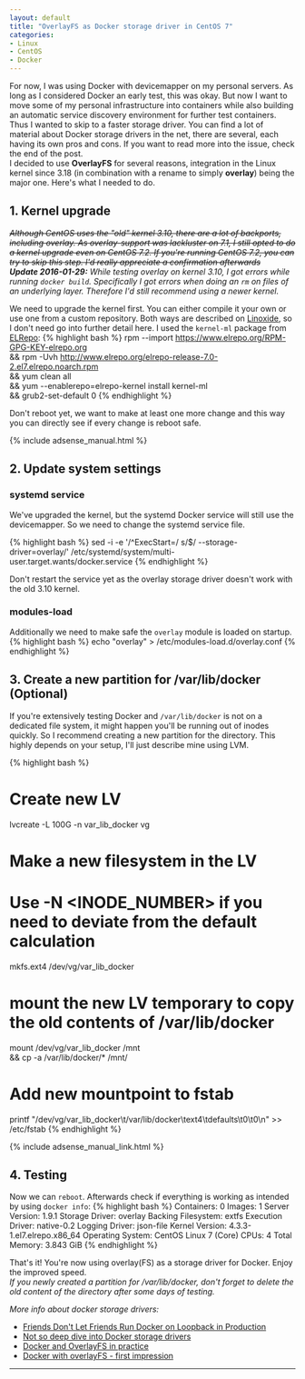 ```yaml
---
layout: default
title: "OverlayFS as Docker storage driver in CentOS 7"
categories:
- Linux
- CentOS
- Docker
---
```


For now, I was using Docker with devicemapper on my personal servers. As long as I considered Docker an early test, this was okay. But now I want to move some of my personal infrastructure into containers while also building an automatic service discovery environment for further test containers. Thus I wanted to skip to a faster storage driver. You can find a lot of material about Docker storage drivers in the net, there are several, each having its own pros and cons. If you want to read more into the issue, check the end of the post.  
I decided to use **OverlayFS** for several reasons, integration in the Linux kernel since 3.18 (in combination with a rename to simply **overlay**) being the major one. Here's what I needed to do.
<!--more-->

## 1. Kernel upgrade
<s><i>Although CentOS uses the "old" kernel 3.10, there are a lot of backports, including overlay. As overlay-support was lackluster on 7.1, I still opted to do a kernel upgrade even on CentOS 7.2. If you're running CentOS 7.2, you can try to skip this step. I'd really appreciate a confirmation afterwards</i></s>  
***Update 2016-01-29:** While testing overlay on kernel 3.10, I got errors while running `docker build`. Specifically I got errors when doing an `rm` on files of an underlying layer. Therefore I'd still recommend using a newer kernel.*

We need to upgrade the kernel first. You can either compile it your own or use one from a custom repository. Both ways are described on [Linoxide](http://linoxide.com/linux-how-to/upgrade-linux-kernel-stable-3-18-4-centos/), so I don't need go into further detail here. I used the `kernel-ml` package from [ELRepo](https://elrepo.org/tiki/tiki-index.php):
{% highlight bash %}
rpm --import https://www.elrepo.org/RPM-GPG-KEY-elrepo.org \
&& rpm -Uvh http://www.elrepo.org/elrepo-release-7.0-2.el7.elrepo.noarch.rpm \
&& yum clean all \
&& yum --enablerepo=elrepo-kernel install kernel-ml \
&& grub2-set-default 0
{% endhighlight %}

Don't reboot yet, we want to make at least one more change and this way you can directly see if every change is reboot safe.

{% include adsense_manual.html %}

## 2. Update system settings

### systemd service
We've upgraded the kernel, but the systemd Docker service will still use the devicemapper. So we need to change the systemd service file.

{% highlight bash %}
sed -i -e '/^ExecStart=/ s/$/ --storage-driver=overlay/' /etc/systemd/system/multi-user.target.wants/docker.service
{% endhighlight %}

Don't restart the service yet as the overlay storage driver doesn't work with the old 3.10 kernel.

### modules-load

Additionally we need to make safe the `overlay` module is loaded on startup.
{% highlight bash %}
echo "overlay" > /etc/modules-load.d/overlay.conf
{% endhighlight %}

## 3. Create a new partition for /var/lib/docker (Optional)
If you're extensively testing Docker and `/var/lib/docker` is not on a dedicated file system, it might happen you'll be running out of inodes quickly. So I recommend creating a new partition for the directory. This highly depends on your setup, I'll just describe mine using LVM.

{% highlight bash %}
# Create new LV
lvcreate -L 100G -n var_lib_docker vg
# Make a new filesystem in the LV
# Use -N <INODE_NUMBER> if you need to deviate from the default calculation
mkfs.ext4 /dev/vg/var_lib_docker
# mount the new LV temporary to copy the old contents of /var/lib/docker
mount /dev/vg/var_lib_docker /mnt \
&& cp -a /var/lib/docker/* /mnt/
# Add new mountpoint to fstab
printf "/dev/vg/var_lib_docker\t/var/lib/docker\text4\tdefaults\t0\t0\n" >> /etc/fstab
{% endhighlight %}

{% include adsense_manual_link.html %}

## 4. Testing
Now we can `reboot`. Afterwards check if everything is working as intended by using `docker info`:
{% highlight bash %}
Containers: 0
Images: 1
Server Version: 1.9.1
Storage Driver: overlay
 Backing Filesystem: extfs
Execution Driver: native-0.2
Logging Driver: json-file
Kernel Version: 4.3.3-1.el7.elrepo.x86_64
Operating System: CentOS Linux 7 (Core)
CPUs: 4
Total Memory: 3.843 GiB
{% endhighlight %}

That's it! You're now using overlay(FS) as a storage driver for Docker. Enjoy the improved speed.  
*If you newly created a partition for /var/lib/docker, don't forget to delete the old content of the directory after some days of testing.*


 *More info about docker storage drivers:*


 * [Friends Don't Let Friends Run Docker on Loopback in Production](https://www.projectatomic.io/blog/2015/06/notes-on-fedora-centos-and-docker-storage-drivers/)
 * [Not so deep dive into Docker storage drivers](https://jpetazzo.github.io/assets/2015-03-03-not-so-deep-dive-into-docker-storage-drivers.html#1)
 * [Docker and OverlayFS in practice](https://docs.docker.com/engine/userguide/storagedriver/overlayfs-driver/#overlayfs-and-docker-performance)
 * [Docker with overlayFS - first impression](http://blog.cloud66.com/docker-with-overlayfs-first-impression/)

 ---
